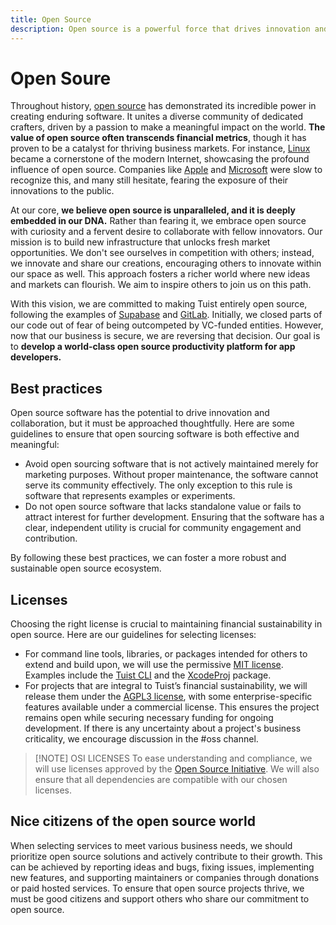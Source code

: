 ```yaml
---
title: Open Source
description: Open source is a powerful force that drives innovation and collaboration. At Tuist, we are committed to building a world-class open source productivity platform for app developers.
---
```


# Open Soure

Throughout history, [open source](https://en.wikipedia.org/wiki/Open_source) has demonstrated its incredible power in creating enduring software. It unites a diverse community of dedicated crafters, driven by a passion to make a meaningful impact on the world. **The value of open source often transcends financial metrics**, though it has proven to be a catalyst for thriving business markets. For instance, [Linux](https://en.wikipedia.org/wiki/Open_source) became a cornerstone of the modern Internet, showcasing the profound influence of open source. Companies like [Apple](https://opensource.apple.com/) and [Microsoft](https://opensource.microsoft.com/) were slow to recognize this, and many still hesitate, fearing the exposure of their innovations to the public.

At our core, **we believe open source is unparalleled, and it is deeply embedded in our DNA.** Rather than fearing it, we embrace open source with curiosity and a fervent desire to collaborate with fellow innovators. Our mission is to build new infrastructure that unlocks fresh market opportunities. We don't see ourselves in competition with others; instead, we innovate and share our creations, encouraging others to innovate within our space as well. This approach fosters a richer world where new ideas and markets can flourish. We aim to inspire others to join us on this path.

With this vision, we are committed to making Tuist entirely open source, following the examples of [Supabase](https://supabase.com/) and [GitLab](https://gitlab.com). Initially, we closed parts of our code out of fear of being outcompeted by VC-funded entities. However, now that our business is secure, we are reversing that decision. Our goal is to **develop a world-class open source productivity platform for app developers.**

## Best practices

Open source software has the potential to drive innovation and collaboration, but it must be approached thoughtfully. Here are some guidelines to ensure that open sourcing software is both effective and meaningful:

- Avoid open sourcing software that is not actively maintained merely for marketing purposes. Without proper maintenance, the software cannot serve its community effectively. The only exception to this rule is software that represents examples or experiments.
- Do not open source software that lacks standalone value or fails to attract interest for further development. Ensuring that the software has a clear, independent utility is crucial for community engagement and contribution.

By following these best practices, we can foster a more robust and sustainable open source ecosystem.

## Licenses

Choosing the right license is crucial to maintaining financial sustainability in open source. Here are our guidelines for selecting licenses:

- For command line tools, libraries, or packages intended for others to extend and build upon, we will use the permissive [MIT license](https://opensource.org/license/mit). Examples include the [Tuist CLI](https://github.com/tuist/tuist) and the [XcodeProj](https://github.com/tuist/xcodeproj) package.
- For projects that are integral to Tuist’s financial sustainability, we will release them under the [AGPL3 license](https://www.gnu.org/licenses/agpl-3.0.en.html), with some enterprise-specific features available under a commercial license. This ensures the project remains open while securing necessary funding for ongoing development. If there is any uncertainty about a project's business criticality, we encourage discussion in the #oss channel.

> [!NOTE] OSI LICENSES
> To ease understanding and compliance, we will use licenses approved by the [Open Source Initiative](https://opensource.org/). We will also ensure that all dependencies are compatible with our chosen licenses.

## Nice citizens of the open source world

When selecting services to meet various business needs, we should prioritize open source solutions and actively contribute to their growth. This can be achieved by reporting ideas and bugs, fixing issues, implementing new features, and supporting maintainers or companies through donations or paid hosted services. To ensure that open source projects thrive, we must be good citizens and support others who share our commitment to open source.
